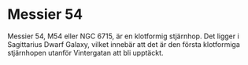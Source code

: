 # Messier 54

Messier 54, M54 eller NGC 6715, är en klotformig stjärnhop. Det ligger i
Sagittarius Dwarf Galaxy, vilket innebär att det är den första klotformiga
stjärnhopen utanför Vintergatan att bli upptäckt.
